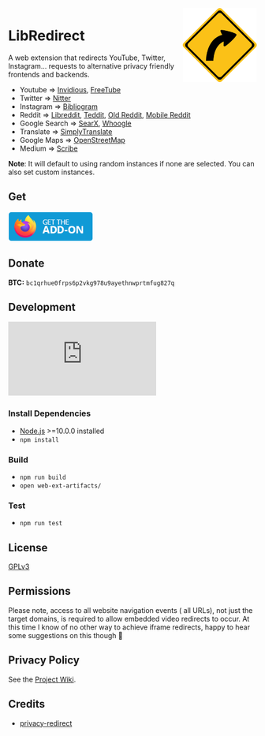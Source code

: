 <img src="src/assets/images/libredirect.svg" width="150" align="right" />
  
# LibRedirect
A web extension that redirects YouTube, Twitter, Instagram... requests to alternative privacy friendly frontends and backends.

- Youtube => [Invidious](https://github.com/iv-org/invidious), [FreeTube](https://github.com/FreeTubeApp/FreeTube)
- Twitter => [Nitter](https://github.com/zedeus/nitter)
- Instagram => [Bibliogram](https://sr.ht/~cadence/bibliogram/)
- Reddit => [Libreddit](https://github.com/spikecodes/libreddit#instances), [Teddit](https://codeberg.org/teddit/teddit#instances), [Old Reddit](https://old.reddit.com), [Mobile Reddit](https://i.reddit.com)
- Google Search => [SearX](https://searx.github.io/searx/), [Whoogle](https://benbusby.com/projects/whoogle-search/)
- Translate => [SimplyTranslate](https://git.sr.ht/~metalune/simplytranslate_web)
- Google Maps => [OpenStreetMap](https://www.openstreetmap.org/)
- Medium => [Scribe](https://sr.ht/~edwardloveall/scribe/)

**Note**: It will default to using random instances if none are selected. You can also set custom instances.

## Get
[![Firefox Add-on](src/assets/images/badge-amo.png)](https://addons.mozilla.org/firefox/addon/libredirect/)

## Donate
**BTC:** `bc1qrhue0frps6p2vkg978u9ayethnwprtmfug827q`

## Development
[![Matrix Badge](https://badges.alefvanoon.xyz/matrix/libredirect:matrix.org?label=Matrix)](https://matrix.to/#/#libredirect:tokhmi.xyz)
### Install Dependencies
- [Node.js](https://nodejs.org/) >=10.0.0 installed
- `npm install`

### Build
- `npm run build`
- `open web-ext-artifacts/`

### Test
- `npm run test`

## License
[GPLv3](LICENSE)

## Permissions
Please note, access to all website navigation events ( all URLs), not just the target domains, is required to allow embedded video redirects to occur. At this time I know of no other way to achieve iframe redirects, happy to hear some suggestions on this though 🙂

## Privacy Policy
See the [Project Wiki](https://github.com/SimonBrazell/privacy-redirect/wiki/Privacy-Policy).

## Credits
- [privacy-redirect](https://github.com/SimonBrazell/privacy-redirect)
